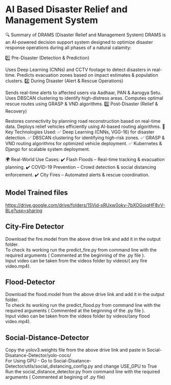# AI Based Disaster Relief and Management System

🔍 Summary of DRAMS (Disaster Relief and Management System)
DRAMS is an AI-powered decision support system designed to optimize disaster response operations during all phases of a natural calamity:

1️⃣ Pre-Disaster (Detection & Prediction)

Uses Deep Learning (CNNs) and CCTV footage to detect disasters in real-time.
Predicts evacuation zones based on impact estimates & population clusters.
2️⃣ During Disaster (Alert & Rescue Operations)

Sends real-time alerts to affected users via Aadhaar, PAN & Aarogya Setu.
Uses DBSCAN clustering to identify high-distress areas.
Computes optimal rescue routes using GRASP & VND algorithms.
3️⃣ Post-Disaster (Relief & Recovery)

Restores connectivity by planning road reconstruction based on real-time data.
Deploys relief vehicles efficiently using AI-based routing algorithms.
🚀 Key Technologies Used:
✅ Deep Learning (CNNs, VGG-16) for disaster detection.
✅ DBSCAN clustering for identifying high-risk zones.
✅ GRASP & VND routing algorithms for optimized vehicle deployment.
✅ Kubernetes & Django for scalable system deployment.

🌍 Real-World Use Cases:
✔️ Flash Floods – Real-time tracking & evacuation planning.
✔️ COVID-19 Prevention – Crowd detection & social distancing enforcement.
✔️ City Fires – Automated alerts & rescue coordination.



## Model Trained files
https://drive.google.com/drive/folders/15Vjd-xRUxw0oky-7bXOGojqHF8vV-BLg?usp=sharing



## City-Fire Detector
Download the fire.model from the above drive link and add it in the output folder. \
To check its working run the predict_fire.py from command line with the required arguments ( Commented at the beginning of the .py file ). \
Input video can be taken from the videos folder by videos/( any fire video.mp4).


## Flood-Detector
Download the flood.model from the above drive link and add it in the output folder. \
To check its working run the predict_flood.py from command line with the required arguments ( Commented at the beginning of the .py file ). \
Input video can be taken from the videos folder by videos/(any flood video.mp4).

## Social-Distance-Detector
Copy the yolov3.weights file from the above drive link and paste in Social-Disatance-Detector/yolo-coco/ \
For Using GPU - Go to Social-Disatance-Detector/utils/social_distancing_config.py and change USE_GPU to True
Run the social_distance_detector.py from command line with the required arguments ( Commented at begining of .py file) 





